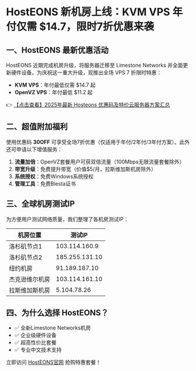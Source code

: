# HostEONS 新机房上线：KVM VPS 年付仅需 $14.7，限时7折优惠来袭

## 一、HostEONS 最新优惠活动

HostEONS 近期完成机房升级，将服务器迁移至 Limestone Networks 并全面更新硬件设备。为庆祝这一重大升级，现推出全场 VPS 7 折限时特惠：

- **KVM VPS**：年付最低仅需 $14.7 起
- **OpenVZ VPS**：年付最低 $11.2 起

👉 [【点击查看】2025年最新 Hosteons 优惠码及特价云服务器方案汇总](https://bit.ly/hosteons)

## 二、超值附加福利

使用优惠码 **30OFF** 可享受全场7折优惠（仅适用于年付/2年付/3年付方案）。此外还可申请以下增值服务：

1. **流量加倍**：OpenVZ套餐用户可获双倍流量（100Mbps无限流量套餐除外）
2. **带宽升级**：免费提升带宽（价值$5/月，拉斯维加斯机房除外）
3. **系统授权**：免费Windows系统授权
4. **管理工具**：免费Blesta证书

## 三、全球机房测试IP

为方便用户测试网络质量，我们整理了各机房测试IP：

| 机房位置       | 测试IP         |
|----------------|----------------|
| 洛杉矶节点1    | 103.114.160.9  |
| 洛杉矶节点2    | 185.255.131.10 |
| 纽约机房       | 91.189.187.10  |
| 杰克逊维尔机房 | 103.114.161.10 |
| 拉斯维加斯机房 | 5.104.78.26    |

## 四、为什么选择 HostEONS？

- ✅ 全新Limestone Networks机房
- ✅ 企业级硬件设备
- ✅ 超高性价比套餐
- ✅ 专业中文技术支持

立即访问 [HostEONS官网](https://bit.ly/hosteons) 抢购特惠套餐！